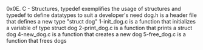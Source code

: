 0x0E. C - Structures, typedef exemplifies the usage of structures and typedef to define datatypes to suit a developer's need
dog.h is a header file that defines a new type "struct dog"
1-init_dog.c is a function that initializes a variable of type struct dog
2-print_dog.c is a function that prints a struct dog
 4-new_dog.c is a function that creates a new dog
5-free_dog.c is a function that frees dogs
